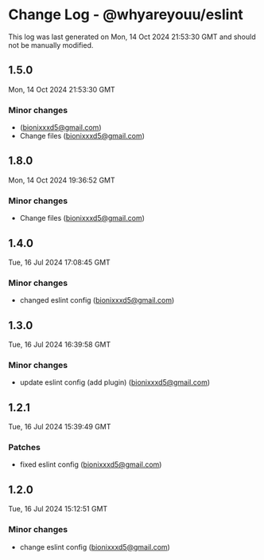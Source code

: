 # Change Log - @whyareyouu/eslint

This log was last generated on Mon, 14 Oct 2024 21:53:30 GMT and should not be manually modified.

<!-- Start content -->

## 1.5.0

Mon, 14 Oct 2024 21:53:30 GMT

### Minor changes

-  (bionixxxd5@gmail.com)
- Change files (bionixxxd5@gmail.com)

## 1.8.0

Mon, 14 Oct 2024 19:36:52 GMT

### Minor changes

- Change files (bionixxxd5@gmail.com)

## 1.4.0

Tue, 16 Jul 2024 17:08:45 GMT

### Minor changes

- changed eslint config (bionixxxd5@gmail.com)

## 1.3.0

Tue, 16 Jul 2024 16:39:58 GMT

### Minor changes

- update eslint config (add plugin) (bionixxxd5@gmail.com)

## 1.2.1

Tue, 16 Jul 2024 15:39:49 GMT

### Patches

- fixed eslint config (bionixxxd5@gmail.com)

## 1.2.0

Tue, 16 Jul 2024 15:12:51 GMT

### Minor changes

- change eslint config (bionixxxd5@gmail.com)
